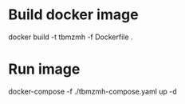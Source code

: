 # Build docker image
docker build -t tbmzmh -f Dockerfile .

# Run image
docker-compose -f ./tbmzmh-compose.yaml up -d